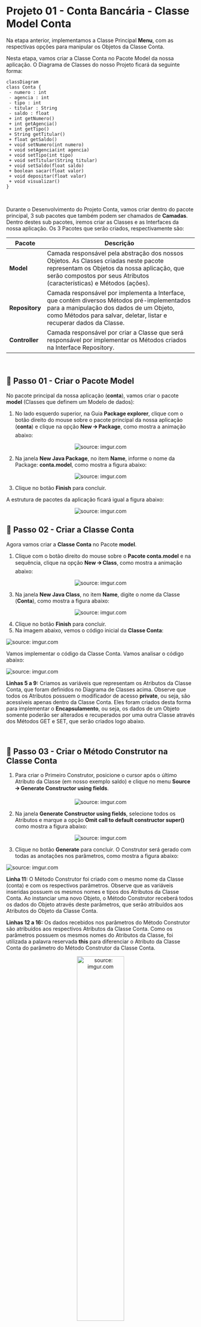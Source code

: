 <h1>Projeto 01 - Conta Bancária - Classe Model Conta</h1>

Na etapa anterior, implementamos a Classe Principal **Menu**, com as respectivas opções para manipular os Objetos da Classe Conta. 

Nesta etapa, vamos criar a Classe Conta no Pacote Model da nossa aplicação. O Diagrama de Classes do nosso Projeto ficará da seguinte forma:

```mermaid
classDiagram
class Conta {
 - numero : int
 - agencia : int
 - tipo : int
 - titular : String
 - saldo : float
 + int getNumero()
 + int getAgencia()
 + int getTipo()
 + String getTitular()
 + float getSaldo()
 + void setNumero(int numero)
 + void setAgencia(int agencia)
 + void setTipo(int tipo)
 + void setTitular(String titular)
 + void setSaldo(float saldo)
 + boolean sacar(float valor)
 + void depositar(float valor)
 + void visualizar()
}

```

<br />

Durante o Desenvolvimento do Projeto Conta, vamos criar dentro do pacote principal, 3 sub pacotes que também podem ser chamados de **Camadas**. Dentro destes sub pacotes, iremos criar as Classes e as Interfaces da nossa aplicação. Os 3 Pacotes que serão criados, respectivamente são:

| Pacote         | Descrição                                                    |
| -------------- | ------------------------------------------------------------ |
| **Model**      | Camada responsável pela abstração dos nossos Objetos. As Classes criadas neste pacote representam os Objetos da nossa aplicação, que serão compostos por seus Atributos (características) e Métodos (ações). |
| **Repository** | Camada responsável por implementa a Interface, que contém diversos Métodos pré-implementados para a manipulação dos dados de um Objeto, como Métodos para salvar, deletar, listar e recuperar dados da Classe. |
| **Controller** | Camada responsável por criar a Classe que será responsável por implementar os Métodos criados na Interface Repository. |

<br />

<h2>👣 Passo 01 - Criar o Pacote Model</h2>

No pacote principal da nossa aplicação (**conta**), vamos criar o pacote **model** (Classes que definem um Modelo de dados):

1. No lado esquerdo superior, na Guia **Package explorer**, clique com o botão direito do mouse sobre o pacote principal da nossa aplicação (**conta**) e clique na opção **New 🡪 Package**, como mostra a animação abaixo:

<div align="center"><img src="https://i.imgur.com/EKIRxAX.gif" title="source: imgur.com" /></div>

2. Na janela **New Java Package**, no item **Name**, informe o nome da Package: **conta.model**, como mostra a figura abaixo:

<div align="center"><img src="https://i.imgur.com/5XqJRGo.png" title="source: imgur.com" /></div>

3. Clique no botão **Finish** para concluir.

A estrutura de pacotes da aplicação ficará igual a figura abaixo:

<div align="center"><img src="https://i.imgur.com/mvgZRon.png" title="source: imgur.com" /></div>

<h2>👣 Passo 02 - Criar a Classe Conta</h2>

Agora vamos criar a **Classe Conta** no Pacote **model**.

1. Clique com o botão direito do mouse sobre o **Pacote conta.model** e na sequência, clique na opção **New 🡪 Class**, como mostra a animação abaixo:

<div align="center"><img src="https://i.imgur.com/XdXxPbI.gif" title="source: imgur.com" /></div>

3. Na janela **New Java Class**, no item **Name**, digite o nome da Classe (**Conta**), como mostra a figura abaixo:

<div align="center"><img src="https://i.imgur.com/gEN5DwO.png" title="source: imgur.com" /></div>

4. Clique no botão **Finish** para concluir.
5. Na imagem abaixo, vemos o código inicial da **Classe Conta**:

 <div align="left"><img src="https://i.imgur.com/fn4mLb7.png" title="source: imgur.com" /></div>


Vamos implementar o código da Classe Conta. Vamos analisar o código abaixo:

 <div align="left"><img src="https://i.imgur.com/cmBe1Pv.png" title="source: imgur.com" /></div>

**Linhas 5 a 9:** Criamos as variáveis que representam os Atributos da Classe Conta, que foram definidos no Diagrama de Classes acima. Observe que todos os Atributos possuem o modificador de acesso **private**, ou seja, são acessíveis apenas dentro da Classe Conta. Eles foram criados desta forma para implementar o **Encapsulamento**, ou seja, os dados de um Objeto somente poderão ser alterados e recuperados por uma outra Classe através dos Métodos GET e SET, que serão criados logo abaixo.

<br />

<h2 >👣 Passo 03 - Criar o Método Construtor na Classe Conta</h2>



1. Para criar o Primeiro Construtor, posicione o cursor após o último Atributo da Classe (em nosso exemplo saldo) e clique no menu **Source 🡪 Generate Constructor using fields**.

<div align="center"><img src="https://i.imgur.com/KdBeY3s.png" title="source: imgur.com" /></div>

2. Na janela **Generate Constructor using fields**, selecione todos os Atributos e marque a opção **Omit call to default constructor super()** como mostra a figura abaixo:

<div align="center"><img src="https://i.imgur.com/OQjnpQh.png" title="source: imgur.com" /></div>

3. Clique no botão **Generate** para concluir. O Construtor será gerado com todas as anotações nos parâmetros, como mostra a figura abaixo:

 <div align="left"><img src="https://i.imgur.com/bacV4NZ.png" title="source: imgur.com" /></div>

**Linha 11:** O Método Construtor foi criado com o mesmo nome da Classe (conta) e com os respectivos parâmetros. Observe que as variáveis inseridas possuem os mesmos nomes e tipos dos Atributos da Classe Conta. Ao instanciar uma novo Objeto, o Método Construtor receberá todos os dados do Objeto através deste parâmetros, que serão atribuídos aos Atributos do Objeto da Classe Conta.

**Linhas 12 a 16:** Os dados recebidos nos parâmetros do Método Construtor são atribuídos aos respectivos Atributos da Classe Conta. Como os parâmetros possuem os mesmos nomes do Atributos da Classe, foi utilizada a palavra reservada **this** para diferenciar o Atributo da Classe Conta do parâmetro do Método Construtor da Classe Conta.

 <div align="center"><img src="https://i.imgur.com/hI8F3Oq.png" title="source: imgur.com" width="50%"/></div>

<br />

<h2>👣 Passo 04 - Criar os Métodos Get e Set</h2>

Depois de criarmos os Atributos e o Método Construtor, precisamos criar os **Métodos Get e Set** para todos os Atributos da Classe Conta. Através destes Métodos, poderemos acessar e modificar os Atributos da Classe Conta a partir de outras Classes e mantermos os nosso Atributos protegidos através do Encapsulamento.

1. Posicione o cursor do mouse após o Método Construtor.
2. No menu **Source**, clique na opção **Generate Getters and Setters...**

<div align="center"><img src="https://i.imgur.com/HwxzH6z.png" title="source: imgur.com" /></div>

3. Na tela **Generate Getters and Setters**, Clique no botão **Select All** para selecionar todos os Atributos e clique no botão **Generate**.

<div align="center"><img src="https://i.imgur.com/97Ng698.png" title="source: imgur.com" /></div>

4. A geração dos Métodos ficará igual a imagem abaixo:

 <div align="left"><img src="https://i.imgur.com/VqX5mfZ.png" title="source: imgur.com" /></div>

Observe que foi criado um Método GET para cada Atributo da Classe Conta e cada um foi assinado com o mesmo tipo de dado do respectivo Atributo, porquê o valor armazenado no Atributo será retornado, através do comando **return**. Se o Atributo é do tipo String, o comando return obrigatoriamente retornará um dado do tipo String, por exemplo, logo o Método também deve ser assinado com o mesmo tipo de dado do Atributo.

Da mesma forma, foi criado um Método SET para cada Atributo da Classe Conta, entretanto todos os Métodos foram assinados como **void** (sem retorno de valor), porquê o valor do Atributo será alterado e o Método não irá retornar nenhum valor. Como o valor do Atributo será modificado, na assinatura de cada Método SET foi adicionado um parâmetro com o mesmo nome e tipo do respectivo Atributo, e a modificação será efetuada através de uma atribuição, onde o Atributo, identificado pela palavra reservada **this**, receberá o valor recebido através do parâmetro do Método.

<br />

<h2>👣 Passo 05 - Criar os Métodos Específicos</h2>

Vamos criar 3 Métodos Específicos na Classe Conta:

1. **Sacar:** Método responsável por efetuar a operação de saque na Conta;
2. **Depositar:** Método responsável por efetuar a operação de depósito na Conta;
3. **Visualizar:** Método responsável por efetuar a operação de visualizar todos os dados da Conta.

 <div align="left"><img src="https://i.imgur.com/f0c20S8.png" title="source: imgur.com" /></div>

**Linha 59:** O Método sacar, do tipo boolean, foi criado contendo o parâmetro **float valor**, que receberá o valor a ser sacado da conta. O parâmetro valor é do tipo float porquê o Atributo saldo é do tipo float.

**Linha 61:** Através do laço condicional if, verifica se o valor do saque é menor do que o saldo disponível na conta. Para obter o saldo atual da conta, foi utilizado o método **getSaldo()**. A palavra reservada **this** foi utilizada para fazer referência ao Objeto que está executando o Método getSaldo().

**Linha 62:** Caso o saldo seja insuficiente, será exibida a mensagem de **Saldo Insuficiente** no console.

**Linha 63:** Como se trata de um Método do tipo boolean, é necessário retornar uma resposta true ou false. Como o saque nesta condição não pode ser efetuada, retornaremos **false**. O comando return tem a função de retornar um valor após o Método finalizar o processamento.

**Linha 66:** Caso a condição anterior seja falsa (o saldo é suficiente), o saque será efetuado. Para atualizar o saldo, foi utilizado o método **setSaldo(float saldo)**. Como parâmetro do Método, foi enviada a operação saldo - valor, onde o saldo atual da conta foi obtido através do método **getSaldo()**. A palavra reservada **this** foi utilizada para fazer referência ao Objeto que está executando o Método getSaldo(). O Método setSaldo(float saldo) irá atualizar o Atributo saldo do Objeto com o resultado da subtração (saldo - valor).

**Linha 67:** Como o saque foi efetuado, retornaremos **true**. 

------

💰 **Exemplo - Saque bem sucedido:**

**Saldo atual:** *R$ 1000.00*

**Valor do Saque:** *R$ 100.00*

*Saldo = 1000.00 - 100.00*

**Saldo atualizado:** *R$ 900.00*

------

💰 **Exemplo - Saque mal sucedido:**

**Saldo atual:** *R$ 1000.00*

**Valor do Saque:** *R$ 2000.00*

*2000.00 é maior do que 1000.00*

**Mensagem:** *Saldo Insuficiente!*

**Saldo atual:** *R$ 1000.00*

------

<br />

 <div align="left"><img src="https://i.imgur.com/NNJ2Fet.png" title="source: imgur.com" /></div>

**Linha 70:** O Método depositar, do tipo void, foi criado contendo o parâmetro **float valor**, que receberá o valor a ser depositado na conta. O parâmetro valor é do tipo float porquê o Atributo saldo é do tipo float. O Método depositar foi definido como void porquê ele não precisa retornar uma confirmação, pois diferente do Método sacar, não é necessário efetuar nenhuma verificação no saldo da conta antes de efetuar o depósito.

**Linha 72:** Para atualizar o saldo, foi utilizado o método **setSaldo(float saldo)**. Como parâmetro do Método, foi enviada a operação saldo + valor, onde o saldo atual da conta foi obtido através do método **getSaldo()**. A palavra reservada **this** foi utilizada para fazer referência ao Objeto que está executando o Método getSaldo(). O Método setSaldo(float saldo) irá atualizar o Atributo saldo do Objeto com o resultado da soma (saldo + valor).

------

💰 **Exemplo - Depósito bem sucedido:**

**Saldo atual:** *R$ 1000.00*

**Valor do Depósito:** *R$ 500.00*

*Saldo = 1000.00 + 500.00*

**Saldo atualizado:** *R$ 1500.00*

------

<br />

 <div align="left"><img src="https://i.imgur.com/SZX5Jv6.png" title="source: imgur.com" /></div>

**Linha 76:** O Método visualizar, do tipo void, foi criado sem parâmetros. O Método visualizar foi definido como void porquê ele não precisa retornar uma confirmação, apenas exibir os dados de um Objeto conta no console.

**Linha 78:** Foi criada a variável String, chamada **tipo**, para receber textualmente o tipo da Conta. Como o Atributo tipo armazena um numero inteiro (int), que representa o código do tipo da conta, vamos criar um laço condicional para ao invés de exibir no console o código numérico, vamos exibir uma descrição para o código. 

**Linhas 80 a 87:** Através do laço condicional case, vamos checar se o tipo da conta é 1 ou 2. Caso seja 1, exibe Conta Corrente, caso seja 2 exibe Conta Poupança. Como parâmetro do comando switch, foi passado o Atributo **tipo**. A palavra reservada **this** foi utilizada para fazer referência ao Atributo **tipo**.


| <img src="https://i.imgur.com/RfjtOFi.png" title="source: imgur.com" width="120px"/> | <div align="left">**DICA:** *No parâmetro do comando switch, da mesma forma que foi utilizado o comando this.tipo para selecionar o valor do Atributo tipo do Objeto da Classe Conta, também poderia ter sido utilizado o comando this.getTipo().* </div> |
| ------------------------------------------------------------ | ------------------------------------------------------------ |

**Linhas 89 a 96:** Através do comando de Saída **System.out.println()**, foi construída a exibição dos dados do Objeto Conta no console. Para obter os dados de cada Atributo do Objeto conta, foi utilizada a palavra reservada **this**, para fazer referência ao Objeto que exibirá os dados no console, seguido do nome do Atributo que será exibido em cada linha. Observe que na **linha 94**, foi inserida a variável String **tipo**, contendo a descrição do tipo da conta, ao invés do Atributo tipo, que possui o código numérico do tipo da conta.

O código completo da Classe Conta, você confere abaixo:

```java
package conta.model;

public class Conta {
  
  private int numero;
	private int agencia;
	private int tipo;
	private String titular;
	private float saldo;

	public Conta(int numero, int agencia, int tipo, String titular, float saldo) {
		this.numero = numero;
		this.agencia = agencia;
		this.tipo = tipo;
		this.titular = titular;
		this.saldo = saldo;
	}

	public int getNumero() {
		return numero;
	}

	public void setNumero(int numero) {
		this.numero = numero;
	}

	public int getAgencia() {
		return agencia;
	}

	public void setAgencia(int agencia) {
		this.agencia = agencia;
	}

	public int getTipo() {
		return tipo;
	}

	public void setTipo(int tipo) {
		this.tipo = tipo;
	}

	public String getTitular() {
		return titular;
	}

	public void setTitular(String titular) {
		this.titular = titular;
	}

	public float getSaldo() {
		return saldo;
	}

	public void setSaldo(float saldo) {
		this.saldo = saldo;
	}

	public boolean sacar(float valor) { 
		
		if(this.getSaldo() < valor) {
			System.out.println("\n Saldo Insuficiente!");
			return false;
		}
			
		this.setSaldo(this.getSaldo() - valor);
		return true;
	}

	public void depositar(float valor) {

		this.setSaldo(this.getSaldo() + valor);

	}
	
	public void visualizar() {

		String tipo = "";
		
		switch(this.tipo) {
		case 1:
			tipo = "Conta Corrente";
		break;
		case 2:
			tipo = "Conta Poupança";
		break;
		}
		
		System.out.println("\n\n***********************************************************");
		System.out.println("Dados da Conta:");
		System.out.println("***********************************************************");
		System.out.println("Numero da Conta: " + this.numero);
		System.out.println("Agência: " + this.agencia);
		System.out.println("Tipo da Conta: " + tipo);
		System.out.println("Titular: " + this.titular);
		System.out.println("Saldo: " + this.saldo);

	}
  
}
```

<br />

<div align="left"><img src="https://i.imgur.com/JACNZiR.png" title="source: imgur.com" width="25px"/> <a href="https://github.com/rafaelq80/conta_bancaria_java/blob/03_Model_Conta/src/conta/model/Conta.java" target="_blank"><b>Código fonte: Conta.java</b></a>

<br />

<h2>👣 Passo 06 - Atualizar a Classe Menu</h2>

Neste passo, vamos atualizar o código da Classe Menu adicionando algumas linhas para testar a Classe Conta. Vamos analisar as alterações no código abaixo:

 <div align="left"><img src="https://i.imgur.com/mYXdDXG.png" title="source: imgur.com" /></div>

**Linha 4:** Através do comando import, a Classe Conta foi importada na Classe Menu.

**Linha 12:** Foi instanciado o Objeto c1, da Classe Conta, através do Método Construtor. Para chamar o Método Construtor, foi utilizada a palavra reservada **new**.

**Linha 13:** O Objeto c1, da Classe Conta, chama o Método visualizar(), que exibirá no console todos os dados do Objeto.

**Linha 14:** O Objeto c1, da Classe Conta, chama o Método sacar(), que tentará fazer um saque na conta. Como o valor passado é maior que o saldo, o saque não será efetuado e será exibida a mensagem: **Saldo Insuficiente!**.

**Linha 15:** O Objeto c1, da Classe Conta, chama novamente o Método visualizar(), para confirmar que o valor do saldo não foi alterado.

**Linha 16:** O Objeto c1, da Classe Conta, chama o Método depositar(), que fará um depósito na conta.

**Linha 17:** O Objeto c1, da Classe Conta, chama novamente o Método visualizar(), para confirmar que o valor do saldo foi alterado.

Execute o projeto clicando no botão <img src="https://i.imgur.com/t28CIT4.png" title="source: imgur.com" width="4%"/>**Run**. 

O resultado, você confere abaixo:

```bash
*********************************************************************
Dados da Conta:
*********************************************************************
Numero da Conta: 1
Agência: 123
Tipo da Conta: Conta Corrente
Titular: Adriana
Saldo: 10000.0

 Saldo Insuficiente!


*********************************************************************
Dados da Conta:
*********************************************************************
Numero da Conta: 1
Agência: 123
Tipo da Conta: Conta Corrente
Titular: Adriana
Saldo: 10000.0


*********************************************************************
Dados da Conta:
*********************************************************************
Numero da Conta: 1
Agência: 123
Tipo da Conta: Conta Corrente
Titular: Adriana
Saldo: 15000.0

menu...
```

| <img src="https://i.imgur.com/vVDBDG0.png" title="source: imgur.com" width="200px"/> | <div align="left"> **ALERTA DE BSM:** *Mantenha a Atenção aos Detalhes ao executar o projeto. Observe que as linhas acima, serão exibidas antes do Menu, logo você precisará rolar a tela do Console para cima, para visualizar os testes com a Classe Conta.* </div> |
| ------------------------------------------------------------ | ------------------------------------------------------------ |

O código completo da Classe Menu, você confere abaixo:

```java
package conta;

import java.util.Scanner;
import conta.model.Conta;
import conta.util.Cores;

public class Menu {

	public static void main(String[] args) {
		
		// Teste da Classe Conta
		Conta c1 = new Conta(1, 123, 1, "Adriana", 10000.0f);
		c1.visualizar();
		c1.sacar(12000.0f);
		c1.visualizar();
		c1.depositar(5000.0f);
		c1.visualizar();

		Scanner leia = new Scanner(System.in);

		int opcao;

		while (true) {

			System.out.println(Cores.TEXT_YELLOW + Cores.ANSI_BLACK_BACKGROUND
					+ "*****************************************************");
			System.out.println("                                                     ");
			System.out.println("                BANCO DO BRAZIL COM Z                ");
			System.out.println("                                                     ");
			System.out.println("*****************************************************");
			System.out.println("                                                     ");
			System.out.println("            1 - Criar Conta                          ");
			System.out.println("            2 - Listar todas as Contas               ");
			System.out.println("            3 - Buscar Conta por Numero              ");
			System.out.println("            4 - Atualizar Dados da Conta             ");
			System.out.println("            5 - Apagar Conta                         ");
			System.out.println("            6 - Sacar                                ");
			System.out.println("            7 - Depositar                            ");
			System.out.println("            8 - Transferir valores entre Contas      ");
			System.out.println("            9 - Sair                                 ");
			System.out.println("                                                     ");
			System.out.println("*****************************************************");
			System.out.println("Entre com a opção desejada:                          ");
			System.out.println("                                                     " + Cores.TEXT_RESET);

			opcao = leia.nextInt();

			if (opcao == 9) {
				System.out.println(Cores.TEXT_WHITE_BOLD + "\nBanco do Brazil com Z - O seu Futuro começa aqui!");
                  		sobre();
				leia.close();
				System.exit(0);
			}

			switch (opcao) {
			case 1:
				System.out.println(Cores.TEXT_WHITE_BOLD + "Criar Conta\n\n");

				break;
			case 2:
				System.out.println(Cores.TEXT_WHITE_BOLD + "Listar todas as Contas\n\n");

				break;
			case 3:
				System.out.println(Cores.TEXT_WHITE_BOLD + "Consultar dados da Conta - por número\n\n");

				break;
			case 4:
				System.out.println(Cores.TEXT_WHITE_BOLD + "Atualizar dados da Conta\n\n");

				break;
			case 5:
				System.out.println(Cores.TEXT_WHITE_BOLD + "Apagar a Conta\n\n");

				break;
			case 6:
				System.out.println(Cores.TEXT_WHITE_BOLD + "Saque\n\n");

				break;
			case 7:
				System.out.println(Cores.TEXT_WHITE_BOLD + "Depósito\n\n");

				break;
			case 8:
				System.out.println(Cores.TEXT_WHITE_BOLD + "Transferência entre Contas\n\n");

				break;
			default:
				System.out.println(Cores.TEXT_RED_BOLD + "\nOpção Inválida!\n");
				break;
			}
		}

	}
    
	public static void sobre() {
		System.out.println("\n*********************************************************");
		System.out.println("Projeto Desenvolvido por: ");
		System.out.println("Generation Brasil - generation@generation.org");
		System.out.println("github.com/conteudoGeneration");
		System.out.println("*********************************************************");
	}
}

```

<br />

<div align="left"><img src="https://i.imgur.com/JACNZiR.png" title="source: imgur.com" width="25px"/> <a href="https://github.com/rafaelq80/conta_bancaria_java/blob/03_Model_Conta/src/conta/Menu.java" target="_blank"><b>Código fonte: Menu.java</b></a>

<br />

<div align="left"><img src="https://i.imgur.com/JACNZiR.png" title="source: imgur.com" width="25px"/> <a href="https://github.com/rafaelq80/conta_bancaria_java/tree/03_Model_Conta" target="_blank"><b>Código fonte: Projeto Conta Bancária</b></a>

<br /><br />

<div align="left"><a href="README.md"><img src="https://i.imgur.com/XMgF3gl.png" title="source: imgur.com" width="3%"/>Voltar</a></div>
